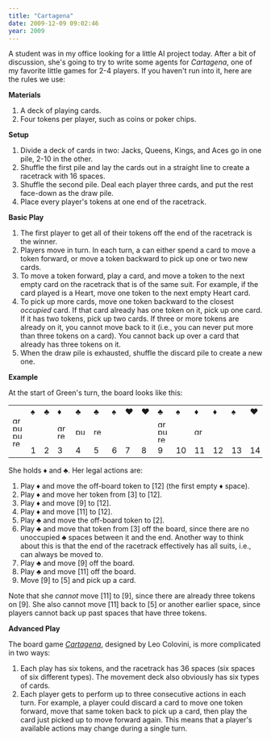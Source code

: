 ```yaml
---
title: "Cartagena"
date: 2009-12-09 09:02:46
year: 2009
---
```

A student was in my office looking for a little AI project today.  After a bit of discussion, she's going to try to write some agents for <em>Cartagena</em>, one of my favorite little games for 2-4 players.  If you haven't run into it, here are the rules we use:

<strong>Materials</strong>
<ol>
  <li>A deck of playing cards.</li>
  <li>Four tokens per player, such as coins or poker chips.</li>
</ol>
<strong>Setup</strong>
<ol>
  <li>Divide a deck of cards in two: Jacks, Queens, Kings, and Aces go in one pile, 2-10 in the other.</li>
  <li>Shuffle the first pile and lay the cards out in a straight line to create a racetrack with 16 spaces.</li>
  <li>Shuffle the second pile.  Deal each player three cards, and put the rest face-down as the draw pile.</li>
  <li>Place every player's tokens at one end of the racetrack.</li>
</ol>
<strong>Basic Play</strong>
<ol>
  <li>The first player to get all of their tokens off the end of the racetrack is the winner.</li>
  <li>Players move in turn. In each turn, a can either spend a card to move a token forward, or move a token backward to pick up one or two new cards.</li>
  <li>To move a token forward, play a card, and move a token to the next empty card on the racetrack that is of the same suit.  For example, if the card played is a Heart, move one token to the next empty Heart card.</li>
  <li>To pick up more cards, move one token backward to the closest <em>occupied</em> card.  If that card already has one token on it, pick up one card.  If it has two tokens, pick up two cards.  If three or more tokens are already on it, you cannot move back to it (i.e., you can never put more than three tokens on a card). You cannot back up over a card that already has three tokens on it.</li>
  <li>When the draw pile is exhausted, shuffle the discard pile to create a new one.</li>
</ol>
<strong>Example</strong>

At the start of Green's turn, the board looks like this:
<table class="centered">
<tbody>
<tr>
<td rowspan="3"><img alt="green" src="{{'/files/2009/12/green.gif' | relative_url}}" alt="green" width="20" height="15" class="centered">
<img alt="purple" src="{{'/files/2009/12/purple.gif' | relative_url}}" alt="purple" width="20" height="15" class="centered"><img alt="purple" src="{{'/files/2009/12/purple.gif' | relative_url}}" alt="purple" width="20" height="15" class="centered">
<img alt="red" src="{{'/files/2009/12/red.gif' | relative_url}}" alt="red" width="20" height="15" class="centered"></td>
<td>♠</td>
<td>♣</td>
<td>♦</td>
<td>♣</td>
<td>♣</td>
<td>♠</td>
<td>♥</td>
<td>♥</td>
<td>♣</td>
<td>♠</td>
<td>♦</td>
<td>♦</td>
<td>♠</td>
<td>♥</td>
<td>♦</td>
<td>♥</td>
<td rowspan="3"></td>
</tr>
<tr>
<td></td>
<td></td>
<td><img alt="green" src="{{'/files/2009/12/green.gif' | relative_url}}" alt="green" width="20" height="15" class="centered"><img alt="red" src="{{'/files/2009/12/red.gif' | relative_url}}" alt="red" width="20" height="15" class="centered"></td>
<td><img alt="purple" src="{{'/files/2009/12/purple.gif' | relative_url}}" alt="purple" width="20" height="15" class="centered"></td>
<td><img alt="red" src="{{'/files/2009/12/red.gif' | relative_url}}" alt="red" width="20" height="15" class="centered"></td>
<td></td>
<td></td>
<td></td>
<td><img alt="green" src="{{'/files/2009/12/green.gif' | relative_url}}" alt="green" width="20" height="15" class="centered"><img alt="purple" src="{{'/files/2009/12/purple.gif' | relative_url}}" alt="purple" width="20" height="15" class="centered"><img alt="red" src="{{'/files/2009/12/red.gif' | relative_url}}" alt="red" width="20" height="15" class="centered"></td>
<td></td>
<td><img alt="green" src="{{'/files/2009/12/green.gif' | relative_url}}" alt="green" width="20" height="15" class="centered"></td>
<td></td>
<td></td>
<td></td>
<td></td>
<td></td>
</tr>
<tr>
<td>1</td>
<td>2</td>
<td>3</td>
<td>4</td>
<td>5</td>
<td>6</td>
<td>7</td>
<td>8</td>
<td>9</td>
<td>10</td>
<td>11</td>
<td>12</td>
<td>13</td>
<td>14</td>
<td>15</td>
<td>16</td>
</tr>
</tbody></table>
She holds ♦ and ♣.  Her legal actions are:
<ol>
  <li>Play ♦ and move the off-board token to [12] (the first empty ♦ space).</li>
  <li>Play ♦ and move her token from [3] to [12].</li>
  <li>Play ♦ and move [9] to [12].</li>
  <li>Play ♦ and move [11] to [12].</li>
  <li>Play ♣ and move the off-board token to [2].</li>
  <li>Play ♣ and move that token from [3] off the board, since there are no unoccupied ♣ spaces between it and the end. Another way to think about this is that the end of the racetrack effectively has all suits, i.e., can always be moved to.</li>
  <li>Play ♣ and move [9] off the board.</li>
  <li>Play ♣ and move [11] off the board.</li>
  <li>Move [9] to [5] and pick up a card.</li>
</ol>
Note that she <em>cannot</em> move [11] to [9], since there are already three tokens on [9]. She also cannot move [11] back to [5] or another earlier space, since players cannot back up past spaces that have three tokens.

<strong>Advanced Play</strong>

The board game <a href="http://en.wikipedia.org/wiki/Cartagena_%28board_game%29"><em>Cartagena</em></a>, designed by Leo Colovini, is more complicated in two ways:
<ol>
  <li>Each play has six tokens, and the racetrack has 36 spaces (six spaces of six different types).  The movement deck also obviously has six types of cards.</li>
  <li>Each player gets to perform up to three consecutive actions in each turn.  For example, a player could discard a card to move one token forward, move that same token back to pick up a card, then play the card just picked up to move forward again.  This means that a player's available actions may change during a single turn.</li>
</ol>
